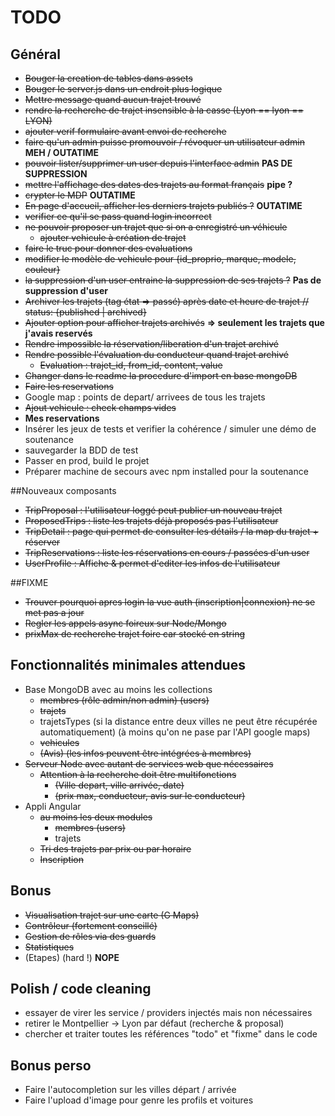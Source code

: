 # TODO

## Général
- ~~Bouger la creation de tables dans assets~~
- ~~Bouger le server.js dans un endroit plus logique~~
- ~~Mettre message quand aucun trajet trouvé~~
- ~~rendre la recherche de trajet insensible à la casse (Lyon == lyon == LYON)~~
- ~~ajouter verif formulaire avant envoi de recherche~~
- ~~faire qu'un admin puisse promouvoir / révoquer un utilisateur admin~~ **MEH / OUTATIME**
- ~~pouvoir lister/supprimer un user depuis l'interface admin~~ **PAS DE SUPPRESSION**
- ~~mettre l'affichage des dates des trajets au format français~~ **pipe ?**
- ~~crypter le MDP~~ **OUTATIME**
- ~~En page d'accueil, afficher les derniers trajets publiés ?~~ **OUTATIME**
- ~~verifier ce qu'il se pass quand login incorrect~~
- ~~ne pouvoir proposer un trajet que si on a enregistré un véhicule~~
  - ~~ajouter vehicule à création de trajet~~
- ~~faire le truc pour donner des evaluations~~
- ~~modifier le modèle de vehicule pour {id_proprio, marque, modele, couleur}~~
- ~~la suppression d'un user entraine la suppression de ses trajets ?~~ **Pas de suppression d'user**
- ~~Archiver les trajets (tag état => passé) après date et heure de trajet // status: {published | archived}~~
- ~~Ajouter option pour afficher trajets archivés~~ **=> seulement les trajets que j'avais reservés**
- ~~Rendre impossible la réservation/liberation d'un trajet archivé~~
- ~~Rendre possible l'évaluation du conducteur quand trajet archivé~~
  - ~~Evaluation : trajet_id, from_id, content, value~~
- ~~Changer dans le readme la procedure d'import en base mongoDB~~
- ~~Faire les reservations~~
- Google map : points de depart/ arrivees de tous les trajets
- ~~Ajout vehicule : check champs vides~~
- **Mes reservations**
- Insérer les jeux de tests et verifier la cohérence / simuler une démo de soutenance
- sauvegarder la BDD de test
- Passer en prod, build le projet
- Préparer machine de secours avec npm installed pour la soutenance



##Nouveaux composants
- ~~TripProposal : l'utilisateur loggé peut publier un nouveau trajet~~
- ~~ProposedTrips : liste les trajets déjà proposés pas l'utilisateur~~
- ~~TripDetail : page qui permet de consulter les détails / la map du trajet + réserver~~
- ~~TripReservations : liste les réservations en cours / passées d'un user~~
- ~~UserProfile : Affiche & permet d'editer les infos de l'utilisateur~~


##FIXME
- ~~Trouver pourquoi apres login la vue auth (inscription|connexion) ne se met pas a jour~~
- ~~Regler les appels async foireux sur Node/Mongo~~
- ~~prixMax de recherche trajet foire car stocké en string~~


## Fonctionnalités minimales attendues
- Base MongoDB avec au moins les collections
  - ~~membres (rôle admin/non admin) (users)~~
  - ~~trajets~~
  - trajetsTypes (si la distance entre deux villes ne peut  être récupérée automatiquement) (à moins qu'on ne pase par l'API google maps)
  - ~~vehicules~~
  - ~~(Avis) (les infos peuvent être intégrées à membres)~~
- ~~Serveur Node avec autant de services web que nécessaires~~
  - ~~Attention à la recherche doit être multifonctions~~
    - ~~(Ville depart, ville arrivée, date)~~ 
    - ~~(prix max, conducteur, avis sur le conducteur)~~
- Appli Angular
  - ~~au moins les deux modules~~
    - ~~membres (users)~~
    - trajets
  - ~~Tri des trajets par prix ou par horaire~~
  - ~~Inscription~~

## Bonus
- ~~Visualisation trajet sur une carte (G Maps)~~
- ~~Contrôleur (fortement conseillé)~~
- ~~Gestion de rôles via des guards~~
- ~~Statistiques~~
- (Etapes) (hard !) **NOPE**

## Polish / code cleaning
- essayer de virer les service / providers injectés mais non nécessaires
- retirer le Montpellier -> Lyon par défaut (recherche & proposal)
- chercher et traiter toutes les références "todo" et "fixme" dans le code


## Bonus perso
- Faire l'autocompletion sur les villes départ / arrivée
- Faire l'upload d'image pour genre les profils et voitures
